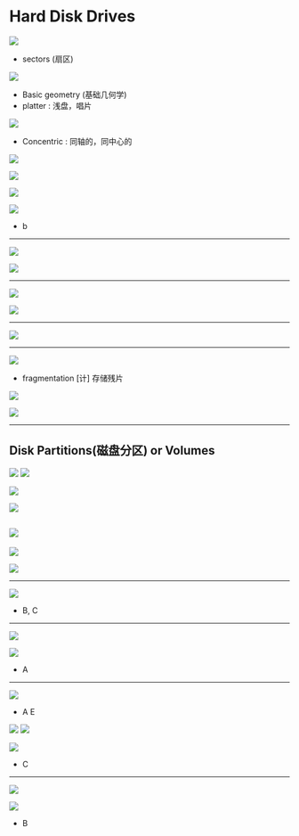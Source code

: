 # Hard Disk Drives

![](img/2020-07-11-12-55-19.png)

- sectors (扇区)

![](img/2020-07-11-12-57-12.png)

- Basic geometry (基础几何学)
- platter : 浅盘，唱片

![](img/2020-07-11-12-59-12.png)

- Concentric : 同轴的，同中心的

![](img/2020-07-11-13-43-22.png)

![](img/2020-07-11-13-45-04.png)

![](img/2020-07-11-13-46-40.png)

![](img/2020-07-11-13-50-06.png)
- b

---
![](img/2020-07-11-13-51-14.png)

![](img/2020-07-11-14-18-41.png)

---

![](img/2020-07-11-14-20-14.png)

![](img/2020-07-11-14-20-42.png)

---
![](img/2020-07-11-14-21-36.png)

---
![](img/2020-07-11-14-22-09.png)

- fragmentation [计] 存储残片

![](img/2020-07-11-14-33-10.png)

![](img/2020-07-11-14-33-55.png)

---

## Disk Partitions(磁盘分区) or Volumes

![](img/2020-07-11-14-35-23.png)
![](img/2020-07-11-14-35-38.png)

![](img/2020-07-11-14-36-06.png)

![](img/2020-07-11-14-37-43.png)

![](img/2020-07-11-14-38-08.png)
---

![](img/2020-07-11-14-38-28.png)

![](img/2020-07-11-14-39-16.png)

---

![](img/2020-07-11-14-59-14.png)
- B, C

---

![](img/2020-07-11-15-00-44.png)

![](img/2020-07-11-15-10-58.png)
- A
---

![](img/2020-07-11-15-11-42.png)
- A E
  
![](img/2020-07-11-15-12-10.png)
![](img/2020-07-11-15-12-26.png)

![](img/2020-07-11-15-13-55.png)
- C

---
![](img/2020-07-11-15-14-52.png)

![](img/2020-07-11-15-16-39.png)
- B










